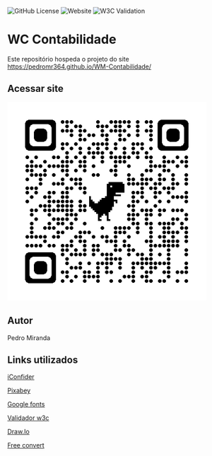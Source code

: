 ![GitHub License](https://img.shields.io/github/license/PedroMR364/WM-Contabilidade)
![Website](https://img.shields.io/website?url=https%3A%2F%2Fpedromr364.github.io%2FWM-Contabilidade%2F)
![W3C Validation](https://img.shields.io/w3c-validation/html?targetUrl=https%3A%2F%2Fpedromr364.github.io%2FWM-Contabilidade%2F)

# WC Contabilidade
Este repositório hospeda o projeto do site https://pedromr364.github.io/WM-Contabilidade/
## Acessar site
![QrCode](https://github.com/PedroMR364/WM-Contabilidade/blob/main/doc/qrcode_pedromr364.github.io.png)
## Autor
Pedro Miranda
## Links utilizados
[iConfider](https://www.iconfinder.com/)

[Pixabey](https://pixabay.com/pt/)

[Google fonts](https://fonts.google.com/)

[Validador w3c](https://validator.w3.org/)

[Draw.Io](https://app.diagrams.net/)

[Free convert](https://www.freeconvert.com/pt)
